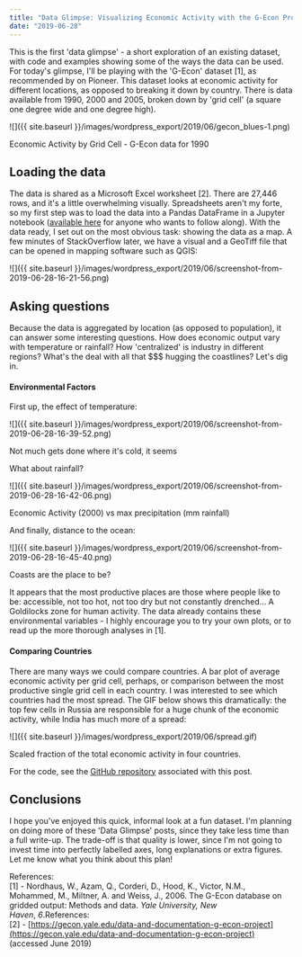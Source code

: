 ```yaml
---
title: "Data Glimpse: Visualizing Economic Activity with the G-Econ Project data"
date: "2019-06-28"
---
```


This is the first 'data glimpse' - a short exploration of an existing dataset, with code and examples showing some of the ways the data can be used. For today's glimpse, I'll be playing with the 'G-Econ' dataset \[1\], as recommended by <jonasmendes> on Pioneer. This dataset looks at economic activity for different locations, as opposed to breaking it down by country. There is data available from 1990, 2000 and 2005, broken down by 'grid cell' (a square one degree wide and one degree high).

![]({{ site.baseurl }}/images/wordpress_export/2019/06/gecon_blues-1.png)

Economic Activity by Grid Cell - G-Econ data for 1990

## Loading the data

The data is shared as a Microsoft Excel worksheet \[2\]. There are 27,446 rows, and it's a little overwhelming visually. Spreadsheets aren't my forte, so my first step was to load the data into a Pandas DataFrame in a Jupyter notebook ([available here](https://github.com/johnowhitaker/datasciencecastnet/tree/master/gecon) for anyone who wants to follow along). With the data ready, I set out on the most obvious task: showing the data as a map. A few minutes of StackOverflow later, we have a visual and a GeoTiff file that can be opened in mapping software such as QGIS:

![]({{ site.baseurl }}/images/wordpress_export/2019/06/screenshot-from-2019-06-28-16-21-56.png)

## Asking questions

Because the data is aggregated by location (as opposed to population), it can answer some interesting questions. How does economic output vary with temperature or rainfall? How 'centralized' is industry in different regions? What's the deal with all that $$$ hugging the coastlines? Let's dig in.

#### Environmental Factors

First up, the effect of temperature:

![]({{ site.baseurl }}/images/wordpress_export/2019/06/screenshot-from-2019-06-28-16-39-52.png)

Not much gets done where it's cold, it seems

What about rainfall?

![]({{ site.baseurl }}/images/wordpress_export/2019/06/screenshot-from-2019-06-28-16-42-06.png)

Economic Activity (2000) vs max precipitation (mm rainfall)

And finally, distance to the ocean:

![]({{ site.baseurl }}/images/wordpress_export/2019/06/screenshot-from-2019-06-28-16-45-40.png)

Coasts are the place to be?

It appears that the most productive places are those where people like to be: accessible, not too hot, not too dry but not constantly drenched... A Goldilocks zone for human activity. The data already contains these environmental variables - I highly encourage you to try your own plots, or to read up the more thorough analyses in \[1\].

#### Comparing Countries

There are many ways we could compare countries. A bar plot of average economic activity per grid cell, perhaps, or comparison between the most productive single grid cell in each country. I was interested to see which countries had the most spread. The GIF below shows this dramatically: the top few cells in Russia are responsible for a huge chunk of the economic activity, while India has much more of a spread:

![]({{ site.baseurl }}/images/wordpress_export/2019/06/spread.gif)

Scaled fraction of the total economic activity in four countries.

For the code, see the [GitHub repository](https://github.com/johnowhitaker/datasciencecastnet/tree/master/gecon) associated with this post.

## Conclusions

I hope you've enjoyed this quick, informal look at a fun dataset. I'm planning on doing more of these 'Data Glimpse' posts, since they take less time than a full write-up. The trade-off is that quality is lower, since I'm not going to invest time into perfectly labelled axes, long explanations or extra figures. Let me know what you think about this plan!

References:  
\[1\] - Nordhaus, W., Azam, Q., Corderi, D., Hood, K., Victor, N.M., Mohammed, M., Miltner, A. and Weiss, J., 2006. The G-Econ database on gridded output: Methods and data. _Yale University, New Haven_, _6_.References:  
\[2\] - [https://gecon.yale.edu/data-and-documentation-g-econ-project](https://gecon.yale.edu/data-and-documentation-g-econ-project) (accessed June 2019)
